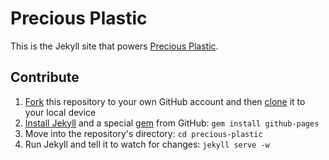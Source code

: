 # Precious Plastic

This is the Jekyll site that powers [Precious Plastic](http://preciousplastic.com).

## Contribute

1. [Fork](https://help.github.com/articles/fork-a-repo/) this repository to your own GitHub account and then [clone](https://help.github.com/articles/cloning-a-repository/) it to your local device
2. [Install Jekyll](https://jekyllrb.com/docs/installation/) and a special [gem](http://guides.rubygems.org/what-is-a-gem/) from GitHub: `gem install github-pages`
3. Move into the repository's directory: `cd precious-plastic`
4. Run Jekyll and tell it to watch for changes: `jekyll serve -w`
